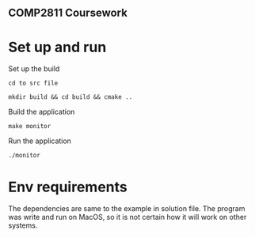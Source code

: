 ## COMP2811 Coursework

# Set up and run
Set up the build

    cd to src file

    mkdir build && cd build && cmake ..

Build the application

    make monitor

Run the application

    ./monitor

# Env requirements
The dependencies are same to the example in solution file. The program was write and run on MacOS, so it is not certain how it will work on other systems.